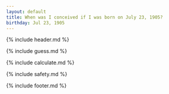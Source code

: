 ```yaml
---
layout: default
title: When was I conceived if I was born on July 23, 1905?
birthday: Jul 23, 1905
---
```


{% include header.md %}

{% include guess.md %}

{% include calculate.md %}

{% include safety.md %}

{% include footer.md %}



